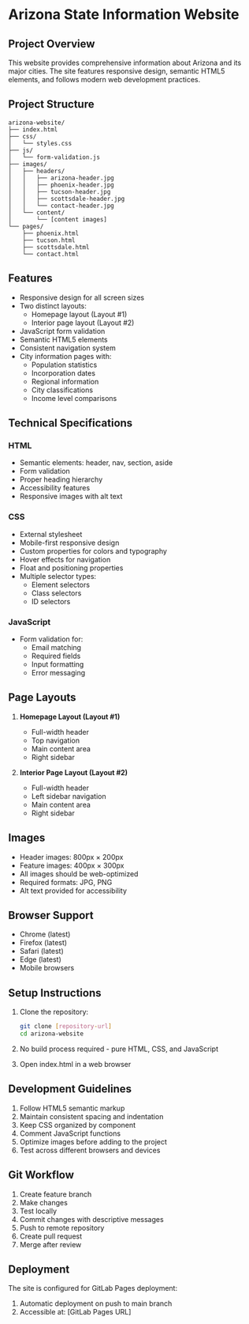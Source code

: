 ﻿# Arizona State Information Website

## Project Overview
This website provides comprehensive information about Arizona and its major cities. The site features responsive design, semantic HTML5 elements, and follows modern web development practices.

## Project Structure
```
arizona-website/
├── index.html
├── css/
│   └── styles.css
├── js/
│   └── form-validation.js
├── images/
│   ├── headers/
│   │   ├── arizona-header.jpg
│   │   ├── phoenix-header.jpg
│   │   ├── tucson-header.jpg
│   │   ├── scottsdale-header.jpg
│   │   └── contact-header.jpg
│   └── content/
│       └── [content images]
└── pages/
    ├── phoenix.html
    ├── tucson.html
    ├── scottsdale.html
    └── contact.html
```

## Features
- Responsive design for all screen sizes
- Two distinct layouts:
    - Homepage layout (Layout #1)
    - Interior page layout (Layout #2)
- JavaScript form validation
- Semantic HTML5 elements
- Consistent navigation system
- City information pages with:
    - Population statistics
    - Incorporation dates
    - Regional information
    - City classifications
    - Income level comparisons

## Technical Specifications

### HTML
- Semantic elements: header, nav, section, aside
- Form validation
- Proper heading hierarchy
- Accessibility features
- Responsive images with alt text

### CSS
- External stylesheet
- Mobile-first responsive design
- Custom properties for colors and typography
- Hover effects for navigation
- Float and positioning properties
- Multiple selector types:
    - Element selectors
    - Class selectors
    - ID selectors

### JavaScript
- Form validation for:
    - Email matching
    - Required fields
    - Input formatting
    - Error messaging

## Page Layouts
1. **Homepage Layout (Layout #1)**
    - Full-width header
    - Top navigation
    - Main content area
    - Right sidebar

2. **Interior Page Layout (Layout #2)**
    - Full-width header
    - Left sidebar navigation
    - Main content area
    - Right sidebar

## Images
- Header images: 800px × 200px
- Feature images: 400px × 300px
- All images should be web-optimized
- Required formats: JPG, PNG
- Alt text provided for accessibility

## Browser Support
- Chrome (latest)
- Firefox (latest)
- Safari (latest)
- Edge (latest)
- Mobile browsers

## Setup Instructions
1. Clone the repository:
   ```bash
   git clone [repository-url]
   cd arizona-website
   ```

2. No build process required - pure HTML, CSS, and JavaScript
3. Open index.html in a web browser

## Development Guidelines
1. Follow HTML5 semantic markup
2. Maintain consistent spacing and indentation
3. Keep CSS organized by component
4. Comment JavaScript functions
5. Optimize images before adding to the project
6. Test across different browsers and devices

## Git Workflow
1. Create feature branch
2. Make changes
3. Test locally
4. Commit changes with descriptive messages
5. Push to remote repository
6. Create pull request
7. Merge after review

## Deployment
The site is configured for GitLab Pages deployment:
1. Automatic deployment on push to main branch
2. Accessible at: [GitLab Pages URL]